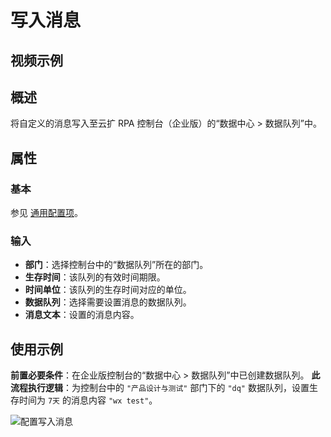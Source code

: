 # 写入消息

## 视频示例

## 概述

将自定义的消息写入至云扩 RPA 控制台（企业版）的“数据中心 > 数据队列”中。

## 属性

### 基本

参见 [通用配置项](../../Appendix/CommonConfigurationItems.md)。

### 输入

- **部门**：选择控制台中的“数据队列”所在的部门。
- **生存时间**：该队列的有效时间期限。
- **时间单位**：该队列的生存时间对应的单位。
- **数据队列**：选择需要设置消息的数据队列。
- **消息文本**：设置的消息内容。

## 使用示例

**前置必要条件**：在企业版控制台的“数据中心 > 数据队列”中已创建数据队列。
**此流程执行逻辑**：为控制台中的 `"产品设计与测试"` 部门下的 `"dq"` 数据队列，设置生存时间为 `7天` 的消息内容 `"wx test"`。

![配置写入消息](https://docimages.blob.core.chinacloudapi.cn/images/Activities/addmessage20211122.png)
